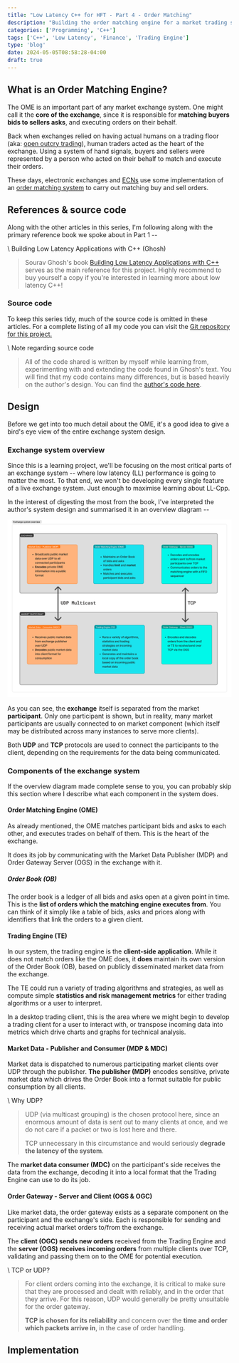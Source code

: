 ```yaml
---
title: "Low Latency C++ for HFT - Part 4 - Order Matching"
description: "Building the order matching engine for a market trading system"
categories: ['Programming', 'C++']
tags: ['C++', 'Low Latency', 'Finance', 'Trading Engine']
type: 'blog'
date: 2024-05-05T08:58:28-04:00
draft: true
---
```


## What is an Order Matching Engine?

The OME is an important part of any market exchange system. One might call it the **core of the exchange**, since it is responsible for **matching buyers bids to sellers asks**, and executing orders on their behalf.

Back when exchanges relied on having actual humans on a trading floor (aka: [open outcry trading](https://en.wikipedia.org/wiki/Open_outcry)), human traders acted as the heart of the exchange. Using a system of hand signals, buyers and sellers were represented by a person who acted on their behalf to match and execute their orders.

These days, electronic exchanges and [ECNs](https://en.wikipedia.org/wiki/Electronic_communication_network) use some implementation of an [order matching system](https://en.wikipedia.org/wiki/Order_matching_system) to carry out matching buy and sell orders.

## References & source code

Along with the other articles in this series, I'm following along with the primary reference book we spoke about in Part 1 --

\ Building Low Latency Applications with C++ (Ghosh)
> Sourav Ghosh's book [Building Low Latency Applications with C++](https://www.packtpub.com/product/building-low-latency-applications-with-c/9781837639359) serves as the main reference for this project. Highly recommend to buy yourself a copy if you're interested in learning more about low latency C++!

### Source code

To keep this series tidy, much of the source code is omitted in these articles. For a complete listing of all my code you can visit the [Git repository for this project.](https://github.com/stacygaudreau/nitek)

\ Note regarding source code
> All of the code shared is written by myself while learning from, experimenting with and extending the code found in Ghosh's text. You will find that my code contains many differences, but is based heavily on the author's design. You can find the [author's code here](https://github.com/PacktPublishing/Building-Low-Latency-Applications-with-CPP). 

## Design

Before we get into too much detail about the OME, it's a good idea to give a bird's eye view of the entire exchange system design.

### Exchange system overview

Since this is a learning project, we'll be focusing on the most critical parts of an exchange system -- where low latency (LL) performance is going to matter the most. To that end, we won't be developing every single feature of a live exchange system. Just enough to maximise learning about LL-Cpp.

In the interest of digesting the most from the book, I've interpreted the author's system design and summarised it in an overview diagram --

![Overview diagram of exchange system](./images/exchange-overview.png 'My interpretation of the exchange system design')

As you can see, the **exchange** itself is separated from the market **participant**. Only one participant is shown, but in reality, many market participants are usually connected to on market component (which itself may be distributed across many instances to serve more clients).

Both **UDP** and **TCP** protocols are used to connect the participants to the client, depending on the requirements for the data being communicated.

### Components of the exchange system

If the overview diagram made complete sense to you, you can probably skip this section where I describe what each component in the system does.

#### Order Matching Engine (OME)

As already mentioned, the OME matches participant bids and asks to each other, and executes trades on behalf of them. This is the heart of the exchange.

It does its job by communicating with the Market Data Publisher (MDP) and Order Gateway Server (OGS) in the exchange with it. 

##### Order Book (OB)

The order book is a ledger of all bids and asks open at a given point in time. This is the **list of orders which the matching engine executes from**. You can think of it simply like a table of bids, asks and prices along with identifiers that link the orders to a given client.

#### Trading Engine (TE)

In our system, the trading engine is the **client-side application**. While it does not match orders like the OME does, it **does** maintain its own version of the Order Book (OB), based on publicly disseminated market data from the exchange. 

The TE could run a variety of trading algorithms and strategies, as well as compute simple **statistics and risk management metrics** for either trading algorithms or a user to interpret.

In a desktop trading client, this is the area where we might begin to develop a trading client for a user to interact with, or transpose incoming data into metrics which drive charts and graphs for technical analysis.

#### Market Data - Publisher and Consumer (MDP & MDC)

Market data is dispatched to numerous participating market clients over UDP through the publisher. **The publisher (MDP)** encodes sensitive, private market data which drives the Order Book into a format suitable for public consumption by all clients. 

\ Why UDP?
> UDP (via multicast grouping) is the chosen protocol here, since an enormous amount of data is sent out to many clients at once, and we do not care if a packet or two is lost here and there. 
> 
> TCP unnecessary in this circumstance and would seriously **degrade the latency of the system**.

The **market data consumer (MDC)** on the participant's side receives the data from the exchange, decoding it into a local format that the Trading Engine can use to do its job. 

#### Order Gateway - Server and Client (OGS & OGC)

Like market data, the order gateway exists as a separate component on the participant and the exchange's side. Each is responsible for sending and receiving actual market orders to/from the exchange.

The **client (OGC) sends new orders** received from the Trading Engine and the **server (OGS) receives incoming orders** from multiple clients over TCP, validating and passing them on to the OME for potential execution.

\ TCP or UDP?
> For client orders coming into the exchange, it is critical to make sure that they are processed and dealt with reliably, and in the order that they arrive. For this reason, UDP would generally be pretty unsuitable for the order gateway.
>
> **TCP is chosen for its reliability** and concern over the **time and order which packets arrive in**, in the case of order handling.







## Implementation
